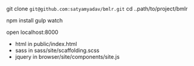 
git clone   `git@github.com:satyamyadav/bmlr.git`
cd ..path/to/project/bmlr

npm install
gulp watch

open localhost:8000

- html in public/index.html
- sass in sass/site/scaffolding.scss
- jquery in browser/site/components/site.js
